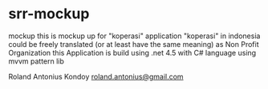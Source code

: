 # srr-mockup
mockup
this is mockup up for "koperasi" application 
"koperasi" in indonesia could be freely translated (or at least have the same meaning) as Non Profit Organization
this Application is build using .net 4.5 with C# language using mvvm pattern lib

Roland Antonius Kondoy 
roland.antonius@gmail.com
